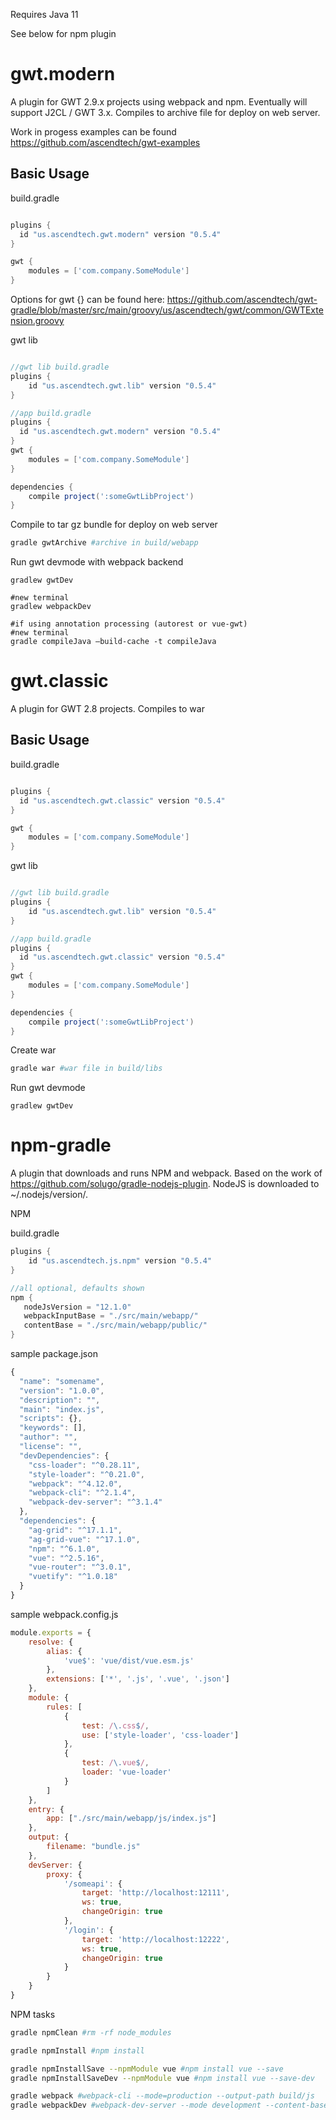 Requires Java 11


See below for npm plugin

# gwt.modern
A plugin for GWT 2.9.x projects using webpack and npm.  Eventually will support J2CL / GWT 3.x. Compiles to archive file for deploy on web server.

Work in progess examples can be found https://github.com/ascendtech/gwt-examples

## Basic Usage


build.gradle
```gradle

plugins {
  id "us.ascendtech.gwt.modern" version "0.5.4"
}

gwt {
    modules = ['com.company.SomeModule']   
}

```

Options for gwt {} can be found here: https://github.com/ascendtech/gwt-gradle/blob/master/src/main/groovy/us/ascendtech/gwt/common/GWTExtension.groovy

gwt lib
```gradle

//gwt lib build.gradle
plugins {
    id "us.ascendtech.gwt.lib" version "0.5.4"
}

//app build.gradle
plugins {
  id "us.ascendtech.gwt.modern" version "0.5.4"
}
gwt {
    modules = ['com.company.SomeModule']   
}

dependencies {
    compile project(':someGwtLibProject')   
}

```


Compile to tar gz bundle for deploy on web server
```bash
gradle gwtArchive #archive in build/webapp
```

Run gwt devmode with webpack backend
```
gradlew gwtDev

#new terminal
gradlew webpackDev

#if using annotation processing (autorest or vue-gwt)
#new terminal
gradle compileJava —build-cache -t compileJava
```


# gwt.classic

A plugin for GWT 2.8 projects.  Compiles to war

## Basic Usage


build.gradle
```gradle

plugins {
  id "us.ascendtech.gwt.classic" version "0.5.4"
}

gwt {
    modules = ['com.company.SomeModule']   
}

```

gwt lib
```gradle

//gwt lib build.gradle
plugins {
    id "us.ascendtech.gwt.lib" version "0.5.4"
}

//app build.gradle
plugins {
  id "us.ascendtech.gwt.classic" version "0.5.4"
}
gwt {
    modules = ['com.company.SomeModule']   
}

dependencies {
    compile project(':someGwtLibProject')   
}

```

Create war
```bash
gradle war #war file in build/libs
```

Run gwt devmode
```
gradlew gwtDev
```

# npm-gradle 
A plugin that downloads and runs NPM and webpack.  Based on the work of https://github.com/solugo/gradle-nodejs-plugin.  NodeJS is downloaded to ~/.nodejs/version/.

NPM

build.gradle
```gradle
plugins {
    id "us.ascendtech.js.npm" version "0.5.4"
}

//all optional, defaults shown
npm {
   nodeJsVersion = "12.1.0"
   webpackInputBase = "./src/main/webapp/"
   contentBase = "./src/main/webapp/public/"
}

```

sample package.json
```js
{
  "name": "somename",
  "version": "1.0.0",
  "description": "",
  "main": "index.js",
  "scripts": {},
  "keywords": [],
  "author": "",
  "license": "",
  "devDependencies": {
    "css-loader": "^0.28.11",
    "style-loader": "^0.21.0",
    "webpack": "^4.12.0",
    "webpack-cli": "^2.1.4",
    "webpack-dev-server": "^3.1.4"
  },
  "dependencies": {
    "ag-grid": "^17.1.1",
    "ag-grid-vue": "^17.1.0",
    "npm": "^6.1.0",
    "vue": "^2.5.16",
    "vue-router": "^3.0.1",
    "vuetify": "^1.0.18"
  }
}
```

sample webpack.config.js
```js
module.exports = {
    resolve: {
        alias: {
            'vue$': 'vue/dist/vue.esm.js'
        },
        extensions: ['*', '.js', '.vue', '.json']
    },
    module: {
        rules: [
            {
                test: /\.css$/,
                use: ['style-loader', 'css-loader']
            },
            {
                test: /\.vue$/,
                loader: 'vue-loader'
            }
        ]
    },
    entry: {
        app: ["./src/main/webapp/js/index.js"]
    },
    output: {
        filename: "bundle.js"
    },
    devServer: {
        proxy: {
            '/someapi': {
                target: 'http://localhost:12111',
                ws: true,
                changeOrigin: true
            },
            '/login': {
                target: 'http://localhost:12222',
                ws: true,
                changeOrigin: true
            }
        }
    }
}
```


NPM tasks
```bash
gradle npmClean #rm -rf node_modules

gradle npmInstall #npm install

gradle npmInstallSave --npmModule vue #npm install vue --save
gradle npmInstallSaveDev --npmModule vue #npm install vue --save-dev

gradle webpack #webpack-cli --mode=production --output-path build/js
gradle webpackDev #webpack-dev-server --mode development --content-base ${npm.contentBase}

